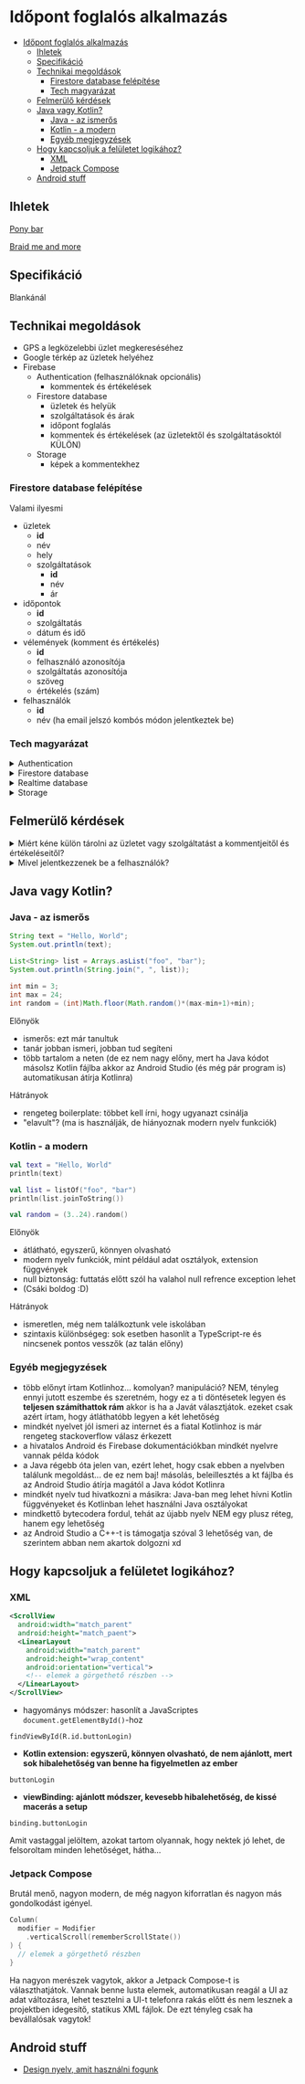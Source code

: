 # Időpont foglalós alkalmazás

- [Időpont foglalós alkalmazás](#időpont-foglalós-alkalmazás)
  - [Ihletek](#ihletek)
  - [Specifikáció](#specifikáció)
  - [Technikai megoldások](#technikai-megoldások)
    - [Firestore database felépítése](#firestore-database-felépítése)
    - [Tech magyarázat](#tech-magyarázat)
  - [Felmerülő kérdések](#felmerülő-kérdések)
  - [Java vagy Kotlin?](#java-vagy-kotlin)
    - [Java - az ismerős](#java---az-ismerős)
    - [Kotlin - a modern](#kotlin---a-modern)
    - [Egyéb megjegyzések](#egyéb-megjegyzések)
  - [Hogy kapcsoljuk a felületet logikához?](#hogy-kapcsoljuk-a-felületet-logikához)
    - [XML](#xml)
    - [Jetpack Compose](#jetpack-compose)
  - [Android stuff](#android-stuff)

## Ihletek

[Pony bar](https://ponybar.hu/fooldal/szolgaltatasok/)

[Braid me and more](https://braidmeandmore.hu/)

## Specifikáció

Blankánál

## Technikai megoldások

- GPS a legközelebbi üzlet megkereséséhez
- Google térkép az üzletek helyéhez
- Firebase
  - Authentication (felhasználóknak opcionális)
    - kommentek és értékelések
  - Firestore database
    - üzletek és helyük
    - szolgáltatások és árak
    - időpont foglalás
    - kommentek és értékelések (az üzletektől és szolgáltatásoktól KÜLÖN)
  - Storage
    - képek a kommentekhez

### Firestore database felépítése

Valami ilyesmi

- üzletek
  - **id**
  - név
  - hely
  - szolgáltatások
    - **id**
    - név
    - ár
- időpontok
  - **id**
  - szolgáltatás
  - dátum és idő
- vélemények (komment és értékelés)
  - **id**
  - felhasználó azonosítója
  - szolgáltatás azonosítója
  - szöveg
  - értékelés (szám)
- felhasználók
  - **id**
  - név (ha email jelszó kombós módon jelentkeztek be)

### Tech magyarázat

<details>
<summary>Authentication</summary>
A Firebase teljesen tudja intézni a felhasználókezelést. Tud bejelentkeztetni email jelszó kombóval, Google fiókkal, Facebook-kal, bármivel.
</details>

<details>
<summary>Firestore database</summary>
Ez egy NoSQL adatbázis. Hasonló felépítésű objektumok gyűjteményét lehet tárolni benne. Tökéletes lesz az szolgáltatások tárolásához.
</details>

<details>
<summary>Realtime database</summary>
Egy gyors kulcs-érték párokat tároló adatbázis. (Mintha egy JSON fájl lenne.) Tökéletes kisebb adatok tárolására.
</details>

<details>
<summary>Storage</summary>
Egy fájl adatbázis. Olyan mintha egy FTP szerver lenne. Teljesen jó lesz képek tárolására.
</details>

## Felmerülő kérdések

<details>
<summary>Miért kéne külön tárolni az üzletet vagy szolgáltatást a kommentjeitől és értékeléseitől?</summary>
Lesznek az alkalmazásban felületek, ahol üzletek vagy szolgáltatások listája jelenik meg. Ha minden alkalommal betöltenénk ezekhez a kommenteket akkor az fölöslegesen sok netet használna. Így viszont betölthető teljesen külön minden egymástól. (Pl.: Nem töltenek be a kommentek, amíg le nem görget a felhasználó odáig.)
</details>

<details>
<summary>Mivel jelentkezzenek be a felhasználók?</summary>
A Firebase sokmindenben tud segíteni. A legegyszerűbb az email jelszó kombós megoldás és a Google fiókos bejelentkezés sem vészes. Viszont nem akar mindenki kommentelni, adhatunk lehetőséget a bejelentkezés kihagyására. Van is lehetőség anonim bejelentkezésre. Várjunk, az minek? Nem elég simán kihagyni. A jogosultságok miatt és az adatbázis biztonsága érdekében ajánlott használni ezt.
</details>

## Java vagy Kotlin?

### Java - az ismerős

```java
String text = "Hello, World";
System.out.println(text);

List<String> list = Arrays.asList("foo", "bar");
System.out.println(String.join(", ", list));

int min = 3;
int max = 24;
int random = (int)Math.floor(Math.random()*(max-min+1)+min);
```

Előnyök

- ismerős: ezt már tanultuk
- tanár jobban ismeri, jobban tud segíteni
- több tartalom a neten (de ez nem nagy előny, mert ha Java kódot másolsz Kotlin fájlba akkor az Android Studio (és még pár program is) automatikusan átírja Kotlinra)

Hátrányok

- rengeteg boilerplate: többet kell írni, hogy ugyanazt csinálja
- "elavult"? (ma is használják, de hiányoznak modern nyelv funkciók)

### Kotlin - a modern

```kotlin
val text = "Hello, World"
println(text)

val list = listOf("foo", "bar")
println(list.joinToString())

val random = (3..24).random()
```

Előnyök

- átlátható, egyszerű, könnyen olvasható
- modern nyelv funkciók, mint például adat osztályok, extension függvények
- null biztonság: futtatás előtt szól ha valahol null refrence exception lehet
- (Csáki boldog :D)

Hátrányok

- ismeretlen, még nem találkoztunk vele iskolában
- szintaxis különbségeg: sok esetben hasonlít a TypeScript-re és nincsenek pontos vesszők (az talán előny)

### Egyéb megjegyzések

- több előnyt írtam Kotlinhoz... komolyan? manipuláció? NEM, tényleg ennyi jutott eszembe és szeretném, hogy ez a ti döntésetek legyen és **teljesen számíthattok rám** akkor is ha a Javát választjátok. ezeket csak azért írtam, hogy átláthatóbb legyen a két lehetőség
- mindkét nyelvet jól ismeri az internet és a fiatal Kotlinhoz is már rengeteg stackoverflow válasz érkezett
- a hivatalos Android és Firebase dokumentációkban mindkét nyelvre vannak példa kódok
- a Java régebb óta jelen van, ezért lehet, hogy csak ebben a nyelvben találunk megoldást... de ez nem baj! másolás, beleillesztés a kt fájlba és az Android Studio átírja magától a Java kódot Kotlinra
- mindkét nyelv tud hivatkozni a másikra: Java-ban meg lehet hívni Kotlin függvényeket és Kotlinban lehet használni Java osztályokat
- mindkettő bytecodera fordul, tehát az újabb nyelv NEM egy plusz réteg, hanem egy lehetőség
- az Android Studio a C++-t is támogatja szóval 3 lehetőség van, de szerintem abban nem akartok dolgozni xd

## Hogy kapcsoljuk a felületet logikához?

### XML

```xml
<ScrollView
  android:width="match_parent"
  android:height="match_paent">
  <LinearLayout
    android:width="match_parent"
    android:height="wrap_content"
    android:orientation="vertical">
    <!-- elemek a görgethető részben -->
  </LinearLayout>
</ScrollView>
```

- hagyománys módszer: hasonlít a JavaScriptes `document.getElementById()`-hoz

`findViewById(R.id.buttonLogin)`

- **Kotlin extension: egyszerű, könnyen olvasható, de nem ajánlott, mert sok hibalehetőség van benne ha figyelmetlen az ember**

`buttonLogin`

- **viewBinding: ajánlott módszer, kevesebb hibalehetőség, de kissé macerás a setup**

`binding.buttonLogin`

Amit vastaggal jelöltem, azokat tartom olyannak, hogy nektek jó lehet, de felsoroltam minden lehetőséget, hátha...

### Jetpack Compose

Brutál menő, nagyon modern, de még nagyon kiforratlan és nagyon más gondolkodást igényel.

```kotlin
Column(
  modifier = Modifier
    .verticalScroll(rememberScrollState())
) {
  // elemek a görgethető részben
}
```

Ha nagyon merészek vagytok, akkor a Jetpack Compose-t is választhatjátok. Vannak benne lusta elemek, automatikusan reagál a UI az adat változásra, lehet tesztelni a UI-t telefonra rakás előtt és nem lesznek a projektben idegesítő, statikus XML fájlok. De ezt tényleg csak ha bevállalósak vagytok!

## Android stuff

- [Design nyelv, amit használni fogunk](https://m3.material.io/)
